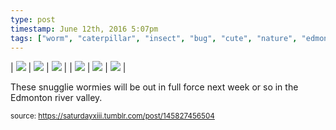 ```yaml
---
type: post
timestamp: June 12th, 2016 5:07pm
tags: ["worm", "caterpillar", "insect", "bug", "cute", "nature", "edmonton", "summer", "larva", "photography"]
---
```


 | <img src="https://saturdayxiii.github.io/media/145827456504_1.gif"/> | <img src="https://saturdayxiii.github.io/media/145827456504_2.jpg"/> | <img src="https://saturdayxiii.github.io/media/145827456504_3.jpg"/> | 
 | <img src="https://saturdayxiii.github.io/media/145827456504_4.jpg"/> | <img src="https://saturdayxiii.github.io/media/145827456504_5.jpg"/> | <img src="https://saturdayxiii.github.io/media/145827456504_6.jpg"/> | 
        
These snugglie wormies will be out in full force next week or so in the Edmonton river valley.
 
      
      
  
<small>source: https://saturdayxiii.tumblr.com/post/145827456504</small>